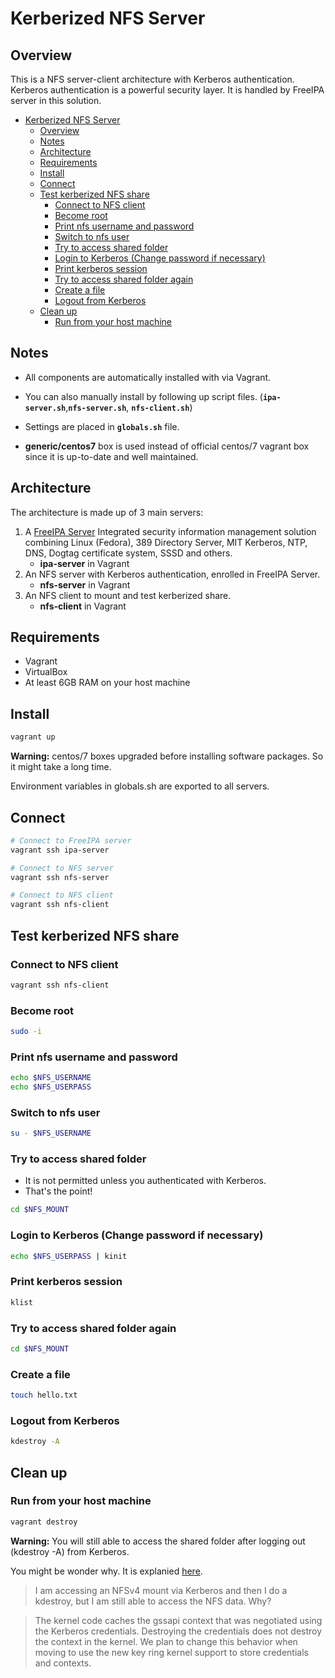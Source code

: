 # Kerberized NFS Server

## Overview

This is a NFS server-client architecture with Kerberos authentication.
Kerberos authentication is a powerful security layer. It is handled by
FreeIPA server in this solution.


- [Kerberized NFS Server](#kerberized-nfs-server)
  - [Overview](#overview)
  - [Notes](#notes)
  - [Architecture](#architecture)
  - [Requirements](#requirements)
  - [Install](#install)
  - [Connect](#connect)
  - [Test kerberized NFS share](#test-kerberized-nfs-share)
    - [Connect to NFS client](#connect-to-nfs-client)
    - [Become root](#become-root)
    - [Print nfs username and password](#print-nfs-username-and-password)
    - [Switch to nfs user](#switch-to-nfs-user)
    - [Try to access shared folder](#try-to-access-shared-folder)
    - [Login to Kerberos (Change password if necessary)](#login-to-kerberos-change-password-if-necessary)
    - [Print kerberos session](#print-kerberos-session)
    - [Try to access shared folder again](#try-to-access-shared-folder-again)
    - [Create a file](#create-a-file)
    - [Logout from Kerberos](#logout-from-kerberos)
  - [Clean up](#clean-up)
    - [Run from your host machine](#run-from-your-host-machine)



## Notes

- All components are automatically installed with via Vagrant.


- You can also manually install by following up script files.
(**`ipa-server.sh`**,**`nfs-server.sh`**, **`nfs-client.sh`**)


- Settings are placed in **`globals.sh`** file.


- **generic/centos7** box is used instead of official centos/7 vagrant box since it is up-to-date and well maintained.

## Architecture

The architecture is made up of 3 main servers:

1.  A [FreeIPA Server](https://www.freeipa.org/page/Main_Page) Integrated security information
    management solution combining Linux (Fedora), 389 Directory Server, MIT Kerberos, NTP, DNS,
    Dogtag certificate system, SSSD and others.
    - **ipa-server** in Vagrant
2.  An NFS server with Kerberos authentication, enrolled in FreeIPA Server.
    - **nfs-server** in Vagrant
3.  An NFS client to mount and test kerberized share.
    - **nfs-client** in Vagrant

## Requirements
- Vagrant
- VirtualBox
- At least 6GB RAM on your host machine

## Install

```bash
vagrant up
```

**Warning:** centos/7 boxes upgraded before installing software packages. So it might take a long time.

Environment variables in globals.sh are exported to all servers.

## Connect

```bash
# Connect to FreeIPA server
vagrant ssh ipa-server

# Connect to NFS server
vagrant ssh nfs-server

# Connect to NFS client
vagrant ssh nfs-client
```

## Test kerberized NFS share

### Connect to NFS client
```bash
vagrant ssh nfs-client
```

### Become root
```bash
sudo -i
```

### Print nfs username and password
```bash
echo $NFS_USERNAME
echo $NFS_USERPASS
```

### Switch to nfs user
```bash
su - $NFS_USERNAME
```

### Try to access shared folder
- It is not permitted unless you authenticated with Kerberos.
- That's the point!

```bash
cd $NFS_MOUNT
```

### Login to Kerberos (Change password if necessary)
```bash
echo $NFS_USERPASS | kinit
```

### Print kerberos session
```bash
klist
```

### Try to access shared folder again

```bash
cd $NFS_MOUNT
```

### Create a file
```bash
touch hello.txt
```

### Logout from Kerberos
```bash
kdestroy -A
```

## Clean up

### Run from your host machine

```bash
vagrant destroy
```

**Warning:** You will still able to access the shared folder after logging out (kdestroy -A) from Kerberos.

You might be wonder why. It is explanied [here](http://www.citi.umich.edu/projects/nfsv4/linux/faq/).

> I am accessing an NFSv4 mount via Kerberos and then I do a kdestroy, but I am still able to access the NFS data. Why?


> The kernel code caches the gssapi context that was negotiated using the Kerberos credentials. Destroying the credentials does not destroy the context in the kernel. We plan to change this behavior when moving to use the new key ring kernel support to store credentials and contexts.
